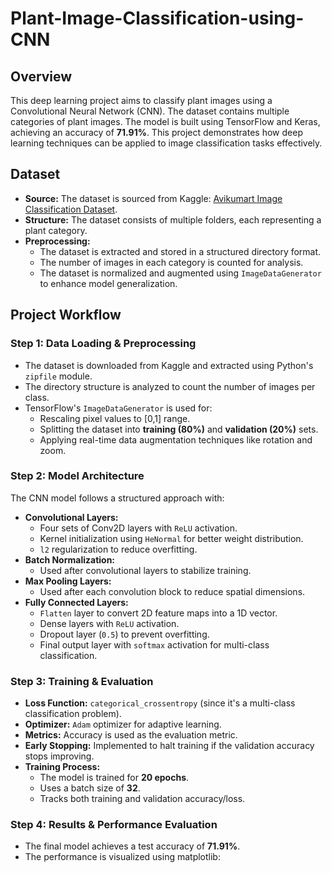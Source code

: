 # Plant-Image-Classification-using-CNN

## Overview
This deep learning project aims to classify plant images using a Convolutional Neural Network (CNN). The dataset contains multiple categories of plant images. The model is built using TensorFlow and Keras, achieving an accuracy of **71.91%**. This project demonstrates how deep learning techniques can be applied to image classification tasks effectively.

## Dataset
- **Source:** The dataset is sourced from Kaggle: [Avikumart Image Classification Dataset](https://www.kaggle.com/datasets/avikumart/imageclassificationdataset).
- **Structure:** The dataset consists of multiple folders, each representing a plant category.
- **Preprocessing:**
  - The dataset is extracted and stored in a structured directory format.
  - The number of images in each category is counted for analysis.
  - The dataset is normalized and augmented using `ImageDataGenerator` to enhance model generalization.

## Project Workflow
### Step 1: Data Loading & Preprocessing
- The dataset is downloaded from Kaggle and extracted using Python's `zipfile` module.
- The directory structure is analyzed to count the number of images per class.
- TensorFlow's `ImageDataGenerator` is used for:
  - Rescaling pixel values to [0,1] range.
  - Splitting the dataset into **training (80%)** and **validation (20%)** sets.
  - Applying real-time data augmentation techniques like rotation and zoom.

### Step 2: Model Architecture
The CNN model follows a structured approach with:
- **Convolutional Layers:**
  - Four sets of Conv2D layers with `ReLU` activation.
  - Kernel initialization using `HeNormal` for better weight distribution.
  - `l2` regularization to reduce overfitting.
- **Batch Normalization:**
  - Used after convolutional layers to stabilize training.
- **Max Pooling Layers:**
  - Used after each convolution block to reduce spatial dimensions.
- **Fully Connected Layers:**
  - `Flatten` layer to convert 2D feature maps into a 1D vector.
  - Dense layers with `ReLU` activation.
  - Dropout layer (`0.5`) to prevent overfitting.
  - Final output layer with `softmax` activation for multi-class classification.

### Step 3: Training & Evaluation
- **Loss Function:** `categorical_crossentropy` (since it's a multi-class classification problem).
- **Optimizer:** `Adam` optimizer for adaptive learning.
- **Metrics:** Accuracy is used as the evaluation metric.
- **Early Stopping:** Implemented to halt training if the validation accuracy stops improving.
- **Training Process:**
  - The model is trained for **20 epochs**.
  - Uses a batch size of **32**.
  - Tracks both training and validation accuracy/loss.

### Step 4: Results & Performance Evaluation
- The final model achieves a test accuracy of **71.91%**.
- The performance is visualized using matplotlib:
